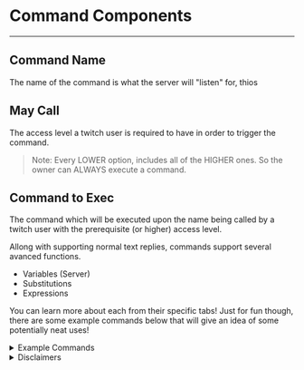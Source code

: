 # Command Components

<hr />

## Command Name

The name of the command is what the server will "listen" for, thios

## May Call

The access level a twitch user is required to have in order to trigger the command.

> Note: Every LOWER option, includes all of the HIGHER ones. So the owner can ALWAYS execute a command.

## Command to Exec

The command which will be executed upon the name being called by a twitch user with the prerequisite (or higher) access level.

Allong with supporting normal text replies, commands support several avanced functions.
- Variables (Server)
- Substitutions
- Expressions

You can learn more about each from their specific tabs! Just for fun though, there are some example commands below that will give an idea of some potentially neat uses!

<details> 

<summary>Example Commands</summary>

__Command__: `!hearmeout`

__Description__: Store previous "heard me out" statements, and randomly replay one of them when the command is used again.

__Used Like__: `!hearmeout People assume streamers are paid way more than they are`

__Results in__: `We've hear you out about "People assume streamers are paid way more than they are".` and IF that twitch user has used !hearmeout before, it will continue ` But remember when you said "some other thing you said before"`

```
We've heard you out about "@message". $(
let msgs = "{@user_heard+(@message)}".split(",");
let fmsgs = msgs.filter(x=>x !== "@message");
msgs.length > 0 ? `But remember when you said "${msgs.sort(() =>0.5-Math.random())[0]}"?` : "";;
)$
```

----

__Command__: `!swearjar`

__Description__: Store a global count of how many times the swear-jar has been paid to, and how many times it's been called on a particular person.

__Used Like__: `!swearjar some_twitch_user`

__Results in__: `some_twitch_user has had to pay the swear jar 1 time, the swear jar has been paid 1 times`

```
@1 has had to pay the swear jar {swearjar_users/@1++} time, the swear jar has been paid {swearjar++} times.
```

----

__Command__: `!reminder`

__Description__: Stores a reminder for the particular user which will be displayed next time they request a reminder.

__Used Like__: `!reminder I think other_twitch_user is pretty neat`

__Results in__: `Last reminder you set was "I'm pretty tired today", we'll remind you about "I think other_twitch_user is pretty neat" next time.`

```
Last reminder you set was "{@user_reminder}", we'll remind you about "{@user_reminder=@message}" next time.
```

Of course these are all just examples, but they provide some ideas for how flexible the command framework is!

</details>

<details> 
<summary>Disclaimers</summary>


FIRST and foremost - This software is provided as-is without any warranty, guarantee, or promised support. If you do find a problem, please [raise an issue](https://github.com/ScriptPup/TwitchHelpers/issues); but I do NOT promise I'll ever have a chance to resolve it. Same thing with feature requests, put in an issue and tag as a feature request; i may or may not get to it.

SECOND - This is an open-source project. This means that it's intentionally left for others to use and do what they want with it. If you want to enhance the project, please feel free to make the enhancements and make a PR (pull request) on github. The software is provided under the `GNU GENERAL PUBLIC LICENSE`. If you aren't sure what that means, checkout the `LICENSE` file at the root directory of this project.

THIRD - While I do my best to take security into consideration, there ARE some areas for potential abuse. While as far as I've been able to determine these are relativley small - and I won't be listing them here so no one gets any additional ideas 😉 - I am warning you now that, as with any user-interfacable product, there is always a risk of some particularly mallicious and motivated agent figuring out how to use the features provided outside of its intended purposes. If this happens I AM very sorry and would request you [raise an issue](https://github.com/ScriptPup/TwitchHelpers/issues), but I am in no way responsible or obliged to act upon the report in any particular way.

</details>